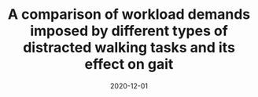 ---
title: "A comparison of workload demands imposed by different types of distracted walking tasks and its effect on gait"
collection: publications
permalink: /publication/2020-12-01-dwalk-workload-HFES
excerpt: ''
date: 2020-12-01
venue: 'Proceedings of the Human Factors and Ergonomics Society Annual Meeting'
paperurl: 'https://doi.org/10.1177/1071181320641416'
citation: 'Zheng, H., Luo, Y., Hu, B., & Giang, W. C. (2020). A comparison of workload demands imposed by different types of distracted walking tasks and its effect on gait. In <i>Proceedings of the Human Factors and Ergonomics Society Annual Meeting</i> (Vol. 64, No. 1, pp. 1713-1717). Sage CA: Los Angeles, CA: SAGE Publications.'
---